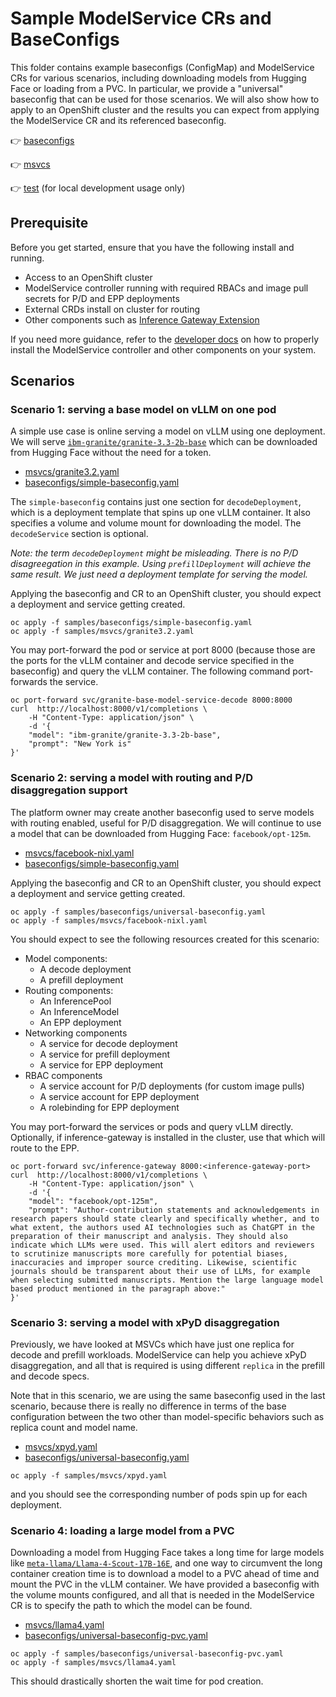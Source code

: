# Sample ModelService CRs and BaseConfigs

This folder contains example baseconfigs (ConfigMap) and ModelService CRs for various scenarios, including downloading models from Hugging Face or loading from a PVC. In particular, we provide a "universal" baseconfig that can be used for those scenarios. We will also show how to apply to an OpenShift cluster and the results you can expect from applying the ModelService CR and its referenced baseconfig. 

👉 [baseconfigs](./baseconfigs/)

👉 [msvcs](./msvcs/)

👉 [test](./test/) (for local development usage only)

## Prerequisite
Before you get started, ensure that you have the following install and running.

- Access to an OpenShift cluster 
- ModelService controller running with required RBACs and image pull secrets for P/D and EPP deployments
- External CRDs install on cluster for routing
- Other components such as [Inference Gateway Extension](https://github.com/kubernetes-sigs/gateway-api-inference-extension)

If you need more guidance, refer to the [developer docs](../docs/developer.md) on how to properly install the ModelService controller and other components on your system.

## Scenarios 

### Scenario 1: serving a base model on vLLM on one pod
A simple use case is online serving a model on vLLM using one deployment. We will serve [`ibm-granite/granite-3.3-2b-base`](https://huggingface.co/ibm-granite/granite-3.3-2b-base) which can be downloaded from Hugging Face without the need for a token.

- [msvcs/granite3.2.yaml](./msvcs/granite3.2.yaml)
- [baseconfigs/simple-baseconfig.yaml](./baseconfigs/simple-baseconfig.yaml)

The `simple-baseconfig` contains just one section for `decodeDeployment`, which is a deployment template that spins up one vLLM container. It also specifies a volume and volume mount for downloading the model. The `decodeService` section is optional.

*Note: the term `decodeDeployment` might be misleading. There is no P/D disagreegation in this example. Using `prefillDeployment` will achieve the same result. We just need a deployment template for serving the model.*

Applying the baseconfig and CR to an OpenShift cluster, you should expect a deployment and service getting created. 

```
oc apply -f samples/baseconfigs/simple-baseconfig.yaml
oc apply -f samples/msvcs/granite3.2.yaml
```

You may port-forward the pod or service at port 8000 (because those are the ports for the vLLM container and decode service specified in the baseconfig) and query the vLLM container. The following command port-forwards the service.

```
oc port-forward svc/granite-base-model-service-decode 8000:8000
curl  http://localhost:8000/v1/completions \
    -H "Content-Type: application/json" \
    -d '{
    "model": "ibm-granite/granite-3.3-2b-base",
    "prompt": "New York is"
}'
```

### Scenario 2: serving a model with routing and P/D disaggregation support
The platform owner may create another baseconfig used to serve models with routing enabled, useful for P/D disaggregation. We will continue to use a model that can be downloaded from Hugging Face: `facebook/opt-125m`.

- [msvcs/facebook-nixl.yaml](./msvcs/facebook-nixl.yaml)
- [baseconfigs/simple-baseconfig.yaml](./baseconfigs/universal-baseconfig.yaml)

Applying the baseconfig and CR to an OpenShift cluster, you should expect a deployment and service getting created. 

```
oc apply -f samples/baseconfigs/universal-baseconfig.yaml
oc apply -f samples/msvcs/facebook-nixl.yaml
```

You should expect to see the following resources created for this scenario:

- Model components:
  - A decode deployment
  - A prefill deployment
- Routing components:
  - An InferencePool
  - An InferenceModel
  - An EPP deployment 
- Networking components 
  - A service for decode deployment
  - A service for prefill deployment
  - A service for EPP deployment
- RBAC components 
  - A service account for P/D deployments (for custom image pulls)
  - A service account for EPP deployment 
  - A rolebinding for EPP deployment 

You may port-forward the services or pods and query vLLM directly. Optionally, if inference-gateway is installed in the cluster, use that which will route to the EPP. 

```
oc port-forward svc/inference-gateway 8000:<inference-gateway-port>
curl  http://localhost:8000/v1/completions \
    -H "Content-Type: application/json" \
    -d '{
    "model": "facebook/opt-125m",
    "prompt": "Author-contribution statements and acknowledgements in research papers should state clearly and specifically whether, and to what extent, the authors used AI technologies such as ChatGPT in the preparation of their manuscript and analysis. They should also indicate which LLMs were used. This will alert editors and reviewers to scrutinize manuscripts more carefully for potential biases, inaccuracies and improper source crediting. Likewise, scientific journals should be transparent about their use of LLMs, for example when selecting submitted manuscripts. Mention the large language model based product mentioned in the paragraph above:"
}'
```

### Scenario 3: serving a model with xPyD disaggregation
Previously, we have looked at MSVCs which have just one replica for decode and prefill workloads. ModelService can help you achieve xPyD disaggregation, and all that is required is using different `replica` in the prefill and decode specs. 

Note that in this scenario, we are using the same baseconfig used in the last scenario, because there is really no difference in terms of the base configuration between the two other than model-specific behaviors such as replica count and model name.

- [msvcs/xpyd.yaml](./msvcs/xpyd.yaml)
- [baseconfigs/universal-baseconfig.yaml](./baseconfigs/universal-baseconfig.yaml)

```
oc apply -f samples/msvcs/xpyd.yaml
```

and you should see the corresponding number of pods spin up for each deployment.

### Scenario 4: loading a large model from a PVC 
Downloading a model from Hugging Face takes a long time for large models like [`meta-llama/Llama-4-Scout-17B-16E`](https://huggingface.co/meta-llama/Llama-4-Scout-17B-16E), and one way to circumvent the long container creation time is to download a model to a PVC ahead of time and mount the PVC in the vLLM container. We have provided a baseconfig with the volume mounts configured, and all that is needed in the ModelService CR is to specify the path to which the model can be found.

- [msvcs/llama4.yaml](./msvcs/llama4.yaml)
- [baseconfigs/universal-baseconfig-pvc.yaml](./baseconfigs/universal-baseconfig-pvc.yaml)

```
oc apply -f samples/baseconfigs/universal-baseconfig-pvc.yaml
oc apply -f samples/msvcs/llama4.yaml
```

This should drastically shorten the wait time for pod creation. 